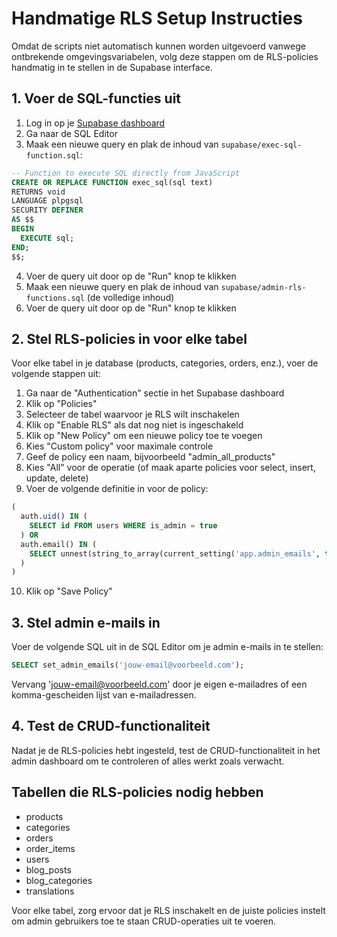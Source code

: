 # Handmatige RLS Setup Instructies

Omdat de scripts niet automatisch kunnen worden uitgevoerd vanwege ontbrekende omgevingsvariabelen, volg deze stappen om de RLS-policies handmatig in te stellen in de Supabase interface.

## 1. Voer de SQL-functies uit

1. Log in op je [Supabase dashboard](https://app.supabase.io)
2. Ga naar de SQL Editor
3. Maak een nieuwe query en plak de inhoud van `supabase/exec-sql-function.sql`:

```sql
-- Function to execute SQL directly from JavaScript
CREATE OR REPLACE FUNCTION exec_sql(sql text)
RETURNS void
LANGUAGE plpgsql
SECURITY DEFINER
AS $$
BEGIN
  EXECUTE sql;
END;
$$;
```

4. Voer de query uit door op de "Run" knop te klikken
5. Maak een nieuwe query en plak de inhoud van `supabase/admin-rls-functions.sql` (de volledige inhoud)
6. Voer de query uit door op de "Run" knop te klikken

## 2. Stel RLS-policies in voor elke tabel

Voor elke tabel in je database (products, categories, orders, enz.), voer de volgende stappen uit:

1. Ga naar de "Authentication" sectie in het Supabase dashboard
2. Klik op "Policies"
3. Selecteer de tabel waarvoor je RLS wilt inschakelen
4. Klik op "Enable RLS" als dat nog niet is ingeschakeld
5. Klik op "New Policy" om een nieuwe policy toe te voegen
6. Kies "Custom policy" voor maximale controle
7. Geef de policy een naam, bijvoorbeeld "admin_all_products"
8. Kies "All" voor de operatie (of maak aparte policies voor select, insert, update, delete)
9. Voer de volgende definitie in voor de policy:

```sql
(
  auth.uid() IN (
    SELECT id FROM users WHERE is_admin = true
  ) OR 
  auth.email() IN (
    SELECT unnest(string_to_array(current_setting('app.admin_emails', true), ','))
  )
)
```

10. Klik op "Save Policy"

## 3. Stel admin e-mails in

Voer de volgende SQL uit in de SQL Editor om je admin e-mails in te stellen:

```sql
SELECT set_admin_emails('jouw-email@voorbeeld.com');
```

Vervang 'jouw-email@voorbeeld.com' door je eigen e-mailadres of een komma-gescheiden lijst van e-mailadressen.

## 4. Test de CRUD-functionaliteit

Nadat je de RLS-policies hebt ingesteld, test de CRUD-functionaliteit in het admin dashboard om te controleren of alles werkt zoals verwacht.

## Tabellen die RLS-policies nodig hebben

- products
- categories
- orders
- order_items
- users
- blog_posts
- blog_categories
- translations

Voor elke tabel, zorg ervoor dat je RLS inschakelt en de juiste policies instelt om admin gebruikers toe te staan CRUD-operaties uit te voeren.
